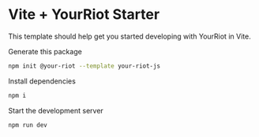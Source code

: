 # Vite + YourRiot Starter

This template should help get you started developing with YourRiot in Vite.

Generate this package

```sh
npm init @your-riot --template your-riot-js
```

Install dependencies

```sh
npm i
```

Start the development server

```sh
npm run dev
```
